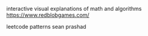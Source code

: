 
interactive visual explanations of math and algorithms
https://www.redblobgames.com/

leetcode patterns sean prashad
